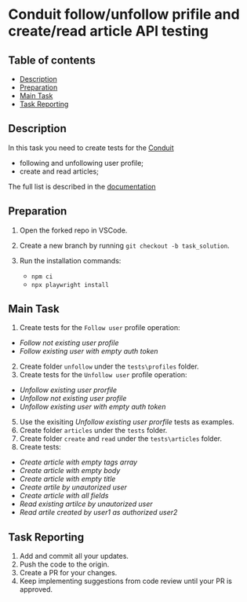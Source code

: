 # Conduit follow/unfollow prifile and create/read article API testing

## Table of contents

- [Description](#description)
- [Preparation](#preparation)
- [Main Task](#main-task)
- [Task Reporting](#task-reporting)

## Description

In this task you need to create tests for the [Conduit](https://conduit.mate.academy/)
- following and unfollowing user profile;
- create and read articles;

The full list is described in the [documentation](https://documenter.getpostman.com/view/22790481/2sB2j1iY5B)

## Preparation

1. Open the forked repo in VSCode.
2. Create a new branch by running `git checkout -b task_solution`.
3. Run the installation commands:

    - `npm ci`
    - `npx playwright install`


## Main Task

1. Сreate tests for the `Follow user` profile operation: 
- *Follow not existing user profile*
- *Follow existing user with empty auth token*
2. Create folder `unfollow` under the `tests\profiles` folder.
3. Сreate tests for the `Unfollow user` profile operation: 
- *Unfollow existing user prorfile*
- *Unfollow not existing user profile*
- *Unfollow existing user with empty auth token*
5. Use the exisiting *Unfollow existing user prorfile* tests as examples.
6. Create folder `articles` under the `tests` folder.
7. Create folder `create` and `read` under the `tests\articles` folder.
8. Create tests:
- *Create article with empty tags array*  
- *Create article with empty body*  
- *Create article with empty title*  
- *Create artile by unautorized user*
- *Create article with all fields*
- *Read existing artilce by unautorized user*
- *Read artile created by user1 as authorized user2*

## Task Reporting

1. Add and commit all your updates.
2. Push the code to the origin.
3. Create a PR for your changes.
4. Keep implementing suggestions from code review until your PR is approved.
